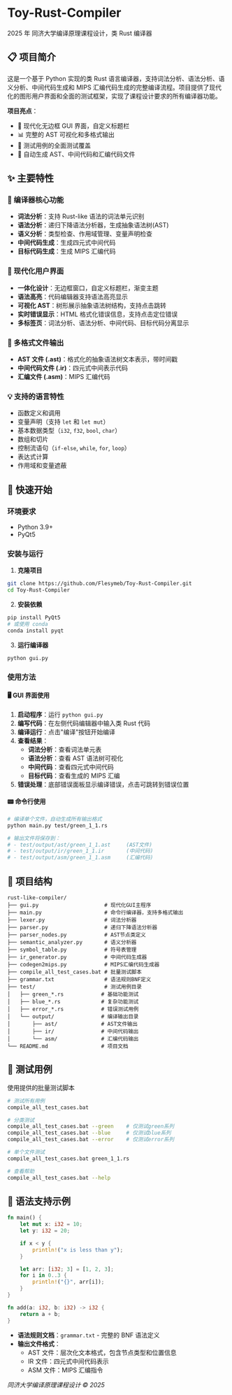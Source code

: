 # Toy-Rust-Compiler

2025 年 同济大学编译原理课程设计，类 Rust 编译器

## 📋 项目简介

这是一个基于 Python 实现的类 Rust 语言编译器，支持词法分析、语法分析、语义分析、中间代码生成和 MIPS 汇编代码生成的完整编译流程。项目提供了现代化的图形用户界面和全面的测试框架，实现了课程设计要求的所有编译器功能。

**项目亮点**：

- 🎨 现代化无边框 GUI 界面，自定义标题栏
- 📊 完整的 AST 可视化和多格式输出
- 🧪 测试用例的全面测试覆盖
- 📝 自动生成 AST、中间代码和汇编代码文件

## ✨ 主要特性

### 🔧 编译器核心功能

- **词法分析**：支持 Rust-like 语法的词法单元识别
- **语法分析**：递归下降语法分析器，生成抽象语法树(AST)
- **语义分析**：类型检查、作用域管理、变量声明检查
- **中间代码生成**：生成四元式中间代码
- **目标代码生成**：生成 MIPS 汇编代码

### 🎨 现代化用户界面

- **一体化设计**：无边框窗口，自定义标题栏，渐变主题
- **语法高亮**：代码编辑器支持语法高亮显示
- **可视化 AST**：树形展示抽象语法树结构，支持点击跳转
- **实时错误显示**：HTML 格式化错误信息，支持点击定位错误
- **多标签页**：词法分析、语法分析、中间代码、目标代码分离显示

### 📁 多格式文件输出

- **AST 文件 (.ast)**：格式化的抽象语法树文本表示，带时间戳
- **中间代码文件 (.ir)**：四元式中间表示代码
- **汇编文件 (.asm)**：MIPS 汇编代码

### 💡 支持的语言特性

- 函数定义和调用
- 变量声明（支持 `let` 和 `let mut`）
- 基本数据类型（`i32`, `f32`, `bool`, `char`）
- 数组和切片
- 控制流语句（`if-else`, `while`, `for`, `loop`）
- 表达式计算
- 作用域和变量遮蔽

## 🚀 快速开始

### 环境要求

- Python 3.9+
- PyQt5

### 安装与运行

1. **克隆项目**

```bash
git clone https://github.com/Flesymeb/Toy-Rust-Compiler.git
cd Toy-Rust-Compiler
```

2. **安装依赖**

```bash
pip install PyQt5
# 或使用 conda
conda install pyqt
```

3. **运行编译器**

```bash
python gui.py
```

### 使用方法

#### 🖥️ GUI 界面使用

1. **启动程序**：运行 `python gui.py`
2. **编写代码**：在左侧代码编辑器中输入类 Rust 代码
3. **编译运行**：点击"编译"按钮开始编译
4. **查看结果**：
   - **词法分析**：查看词法单元表
   - **语法分析**：查看 AST 语法树可视化
   - **中间代码**：查看四元式中间代码
   - **目标代码**：查看生成的 MIPS 汇编
5. **错误处理**：底部错误面板显示编译错误，点击可跳转到错误位置

#### 📟 命令行使用

```bash
# 编译单个文件，自动生成所有输出格式
python main.py test/green_1_1.rs

# 输出文件将保存到：
# - test/output/ast/green_1_1.ast     (AST文件)
# - test/output/ir/green_1_1.ir       (中间代码)
# - test/output/asm/green_1_1.asm     (汇编代码)
```

## 📁 项目结构

```
rust-like-compiler/
├── gui.py                     # 现代化GUI主程序
├── main.py                    # 命令行编译器，支持多格式输出
├── lexer.py                   # 词法分析器
├── parser.py                  # 递归下降语法分析器
├── parser_nodes.py            # AST节点类定义
├── semantic_analyzer.py       # 语义分析器
├── symbol_table.py            # 符号表管理
├── ir_generator.py            # 中间代码生成器
├── codegen2mips.py            # MIPS汇编代码生成器
├── compile_all_test_cases.bat # 批量测试脚本
├── grammar.txt                # 语法规则BNF定义
├── test/                      # 测试用例目录
│   ├── green_*.rs            # 基础功能测试
│   ├── blue_*.rs             # 复杂功能测试
│   ├── error_*.rs            # 错误测试用例
│   └── output/               # 编译输出目录
│       ├── ast/              # AST文件输出
│       ├── ir/               # 中间代码输出
│       └── asm/              # 汇编代码输出
└── README.md                 # 项目文档
```

## 🧪 测试用例

使用提供的批量测试脚本

```bash
# 测试所有用例
compile_all_test_cases.bat

# 分类测试
compile_all_test_cases.bat --green    # 仅测试green系列
compile_all_test_cases.bat --blue     # 仅测试blue系列
compile_all_test_cases.bat --error    # 仅测试error系列

# 单个文件测试
compile_all_test_cases.bat green_1_1.rs

# 查看帮助
compile_all_test_cases.bat --help
```

## 🎯 语法支持示例

```rust
fn main() {
    let mut x: i32 = 10;
    let y: i32 = 20;

    if x < y {
        println!("x is less than y");
    }

    let arr: [i32; 3] = [1, 2, 3];
    for i in 0..3 {
        println!("{}", arr[i]);
    }
}

fn add(a: i32, b: i32) -> i32 {
    return a + b;
}
```

- **语法规则文档**：`grammar.txt` - 完整的 BNF 语法定义
- **输出文件格式**：
  - AST 文件：层次化文本格式，包含节点类型和位置信息
  - IR 文件：四元式中间代码表示
  - ASM 文件：MIPS 汇编指令

_同济大学编译原理课程设计 © 2025_
